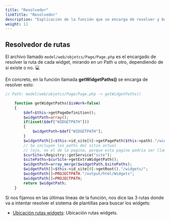 ```yaml
---
title: "Resolvedor"
linkTitle: "Resolvedor"
description: "Explicación de la función que se encarga de resolver y buscar los widgets para las plantillas."
weight: 11
---
```


## Resolvedor de rutas

El archivo llamado `model/web/objetcs/Page/Page.php` es el encargado de resolver la ruta de cada widget, mirando en un Path u otro, dependiendo de si existe o no. :computer:

En concreto, en la función llamada **getWidgetPaths()** se encarga de resolver esto:

```php
// Path: model/web/objetcs/Page/Page.php -> getWidgetPaths()

    function getWidgetPaths($isWork=false)
    {
        $def=$this->getPageDefinition();
        $widgetPath=array();
        if(isset($def["WIDGETPATH"]))
        {
            $widgetPath=$def["WIDGETPATH"];
        }
        $widgetPath[]=$this->id_site[0]->getPagePath($this->path)."/widgets".($isWork===true?"_work":"")."/";
        // Se incluyen los paths del sitio actual 
        // (ojo, no el de la pagina, porque esta pagina podria ser llamada desde otros sites).
        $curSite=\Registry::getService("site");
        $sitePaths=$curSite->getExtraWidgetPath();
        $widgetPath=array_merge($widgetPath,$sitePaths);
        $widgetPath[]=$this->id_site[0]->getRoot()."/widgets/";
        $widgetPath[]=PROJECTPATH."/output/html/Widgets";
        $widgetPath[]=PROJECTPATH;
        return $widgetPath;
    }
```

Si nos fijamos en las últimas líneas de la función, nos dice las 3 rutas donde va a intentar resolver el sistema de plantillas para buscar los widgets:

* [Ubicación rutas widgets](/docs/rutas/ubicacion-rutas-widgets/ubicacion-widgets/): Ubicación rutas widgets.